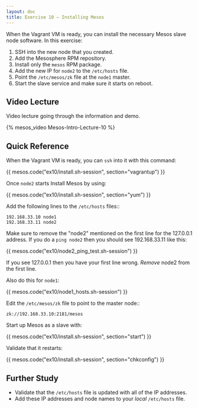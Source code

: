 ```yaml
---
layout: doc
title: Exercise 10 – Installing Mesos
---
```


When the Vagrant VM is ready, you can install the necessary Mesos slave node software.  In this exercise:

1. SSH into the new node that you created.
2. Add the Mesosphere RPM repository.
3. Install only the ``mesos`` RPM package.
4. Add the new IP for ``node2`` to the ``/etc/hosts`` file.
5. Point the ``/etc/mesos/zk`` file at the ``node1`` master.
6. Start the slave service and make sure it starts on reboot.

Video Lecture
-------------

Video lecture going through the information and demo.

{% mesos_video Mesos-Intro-Lecture-10 %}


Quick Reference
---------------

When the Vagrant VM is ready, you can ``ssh`` into it with this command:

{{ mesos.code("ex10/install.sh-session", section="vagrantup") }}

Once ``node2`` starts Install Mesos by using:

{{ mesos.code("ex10/install.sh-session", section="yum") }}

Add the following lines to the ``/etc/hosts`` files::

    192.168.33.10 node1
    192.168.33.11 node2

Make sure to remove the "node2" mentioned on the first line for the 127.0.0.1 address.  If you do a ``ping node2`` then you should see 192.168.33.11 like this:

{{ mesos.code("ex10/node2_ping_test.sh-session") }}

If you see 127.0.0.1 then you have your first line wrong.  *Remove* node2 from the first line.

Also do this for ``node1``:

{{ mesos.code("ex10/node1_hosts.sh-session") }}

Edit the ``/etc/mesos/zk`` file to point to the master node::

    zk://192.168.33.10:2181/mesos

Start up Mesos as a slave with:

{{ mesos.code("ex10/install.sh-session", section="start") }}

Validate that it restarts:

{{ mesos.code("ex10/install.sh-session", section="chkconfig") }}

Further Study
-------------

* Validate that the ``/etc/hosts`` file is updated with all of the IP addresses.
* Add these IP addresses and node names to your *local* ``/etc/hosts`` file.
